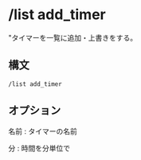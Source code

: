 # /list add_timer
"タイマーを一覧に追加・上書きをする。
## 構文
```
/list add_timer
```
## オプション
名前
: タイマーの名前

分
: 時間を分単位で